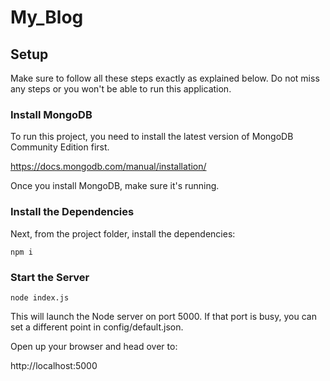 # My_Blog
## Setup

Make sure to follow all these steps exactly as explained below. Do not miss any steps or you won't be able to run this application.

### Install MongoDB

To run this project, you need to install the latest version of MongoDB Community Edition first.

https://docs.mongodb.com/manual/installation/

Once you install MongoDB, make sure it's running.

### Install the Dependencies

Next, from the project folder, install the dependencies:

    npm i

### Start the Server

    node index.js

This will launch the Node server on port 5000. If that port is busy, you can set a different point in config/default.json.

Open up your browser and head over to:

http://localhost:5000
